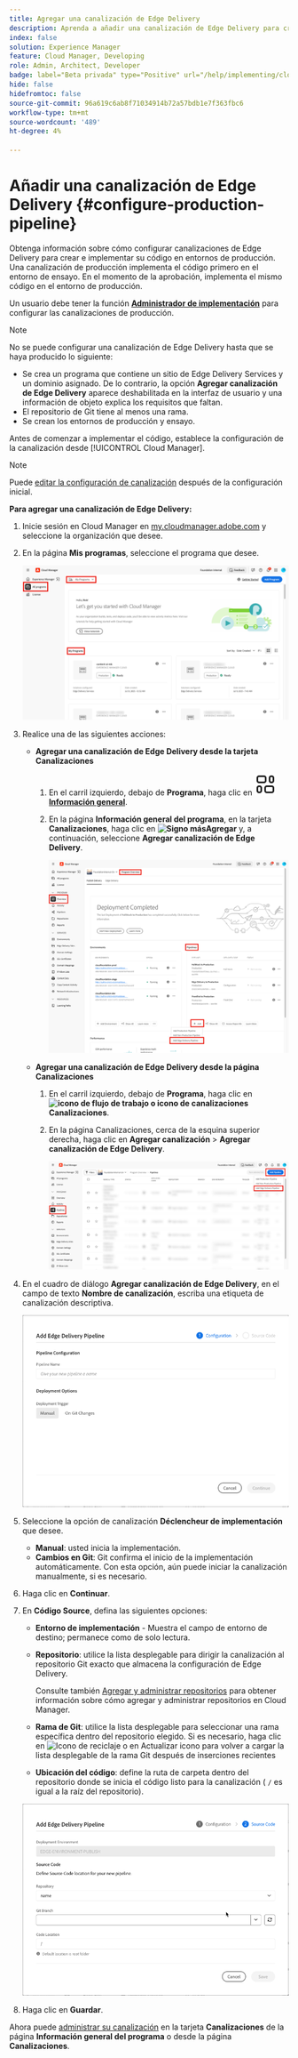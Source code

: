 ```yaml
---
title: Agregar una canalización de Edge Delivery
description: Aprenda a añadir una canalización de Edge Delivery para crear e implementar su código en entornos de producción.
index: false
solution: Experience Manager
feature: Cloud Manager, Developing
role: Admin, Architect, Developer
badge: label="Beta privada" type="Positive" url="/help/implementing/cloud-manager/release-notes/current.md#gitlab-bitbucket"
hide: false
hidefromtoc: false
source-git-commit: 96a619c6ab8f71034914b72a57bdb1e7f363fbc6
workflow-type: tm+mt
source-wordcount: '489'
ht-degree: 4%

---
```



# Añadir una canalización de Edge Delivery {#configure-production-pipeline}

Obtenga información sobre cómo configurar canalizaciones de Edge Delivery para crear e implementar su código en entornos de producción. Una canalización de producción implementa el código primero en el entorno de ensayo. En el momento de la aprobación, implementa el mismo código en el entorno de producción.

Un usuario debe tener la función **[Administrador de implementación](/help/onboarding/cloud-manager-introduction.md#role-based-permissions)** para configurar las canalizaciones de producción.

>[!NOTE]
>
>No se puede configurar una canalización de Edge Delivery hasta que se haya producido lo siguiente:
>
>* Se crea un programa que contiene un sitio de Edge Delivery Services y un dominio asignado. De lo contrario, la opción **Agregar canalización de Edge Delivery** aparece deshabilitada en la interfaz de usuario y una información de objeto explica los requisitos que faltan. <!-- CMGR‑69680 -->
>* El repositorio de Git tiene al menos una rama.
>* Se crean los entornos de producción y ensayo.

Antes de comenzar a implementar el código, establece la configuración de la canalización desde [!UICONTROL Cloud Manager].

>[!NOTE]
>
>Puede [editar la configuración de canalización](managing-pipelines.md) después de la configuración inicial.

**Para agregar una canalización de Edge Delivery:**

1. Inicie sesión en Cloud Manager en [my.cloudmanager.adobe.com](https://my.cloudmanager.adobe.com/) y seleccione la organización que desee.

1. En la página **Mis programas**, seleccione el programa que desee.

   ![Página de mis programas en Cloud Manager](/help/implementing/cloud-manager/configuring-pipelines/assets/my-programs.png)

1. Realice una de las siguientes acciones:

   * **Agregar una canalización de Edge Delivery desde la tarjeta Canalizaciones**

      1. En el carril izquierdo, debajo de **Programa**, haga clic en **![icono Información general](/help/implementing/cloud-manager/configuring-pipelines/assets/overview.svg) [Información general](/help/implementing/cloud-manager/navigation.md#my-programs)**.
      1. En la página **Información general del programa**, en la tarjeta **Canalizaciones**, haga clic en **![Signo más](https://spectrum.adobe.com/static/icons/workflow_18/Smock_Add_18_N.svg)Agregar** y, a continuación, seleccione **Agregar canalización de Edge Delivery**.

         ![La tarjeta Canalizaciones en la página Información general del programa](/help/implementing/cloud-manager/configuring-pipelines/assets/pipelinescard-add-ed-pipeline.png)

   * **Agregar una canalización de Edge Delivery desde la página Canalizaciones**

      1. En el carril izquierdo, debajo de **Programa**, haga clic en **![icono de flujo de trabajo o icono de canalizaciones](https://spectrum.adobe.com/static/icons/workflow_18/Smock_Workflow_18_N.svg) Canalizaciones**.
      1. En la página Canalizaciones, cerca de la esquina superior derecha, haga clic en **Agregar canalización** > **Agregar canalización de Edge Delivery**.

         ![La página Canalizaciones con el botón Agregar canalización](/help/implementing/cloud-manager/configuring-pipelines/assets/pipelinespage-add-ed-pipeline.png)

1. En el cuadro de diálogo **Agregar canalización de Edge Delivery**, en el campo de texto **Nombre de canalización**, escriba una etiqueta de canalización descriptiva.

   ![Cuadro de diálogo Agregar canalización de Edge Delivery](/help/implementing/cloud-manager/configuring-pipelines/assets/add-edge-delivery-pipeline-configuration.png)

1. Seleccione la opción de canalización **Déclencheur de implementación** que desee.

   * **Manual**: usted inicia la implementación.
   * **Cambios en Git**: Git confirma el inicio de la implementación automáticamente. Con esta opción, aún puede iniciar la canalización manualmente, si es necesario.

1. Haga clic en **Continuar**.

1. En **Código Source**, defina las siguientes opciones:

   * **Entorno de implementación** - Muestra el campo de entorno de destino; permanece como de solo lectura.

   * **Repositorio**: utilice la lista desplegable para dirigir la canalización al repositorio Git exacto que almacena la configuración de Edge Delivery.

     Consulte también [Agregar y administrar repositorios](/help/implementing/cloud-manager/managing-code/managing-repositories.md) para obtener información sobre cómo agregar y administrar repositorios en Cloud Manager.

   * **Rama de Git**: utilice la lista desplegable para seleccionar una rama específica dentro del repositorio elegido. Si es necesario, haga clic en ![Icono de reciclaje o en Actualizar icono](https://spectrum.adobe.com/static/icons/workflow_18/Smock_Refresh_18_N.svg) para volver a cargar la lista desplegable de la rama Git después de inserciones recientes
   * **Ubicación del código**: define la ruta de carpeta dentro del repositorio donde se inicia el código listo para la canalización ( `/` es igual a la raíz del repositorio).

   ![Canalización de configuración](/help/implementing/cloud-manager/configuring-pipelines/assets/add-edge-delivery-pipeline-sourcecode.png)

1. Haga clic en **Guardar**.

Ahora puede [administrar su canalización](managing-pipelines.md) en la tarjeta **Canalizaciones** de la página **Información general del programa** o desde la página **Canalizaciones**.
